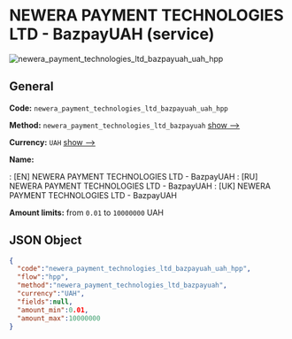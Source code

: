 
# NEWERA PAYMENT TECHNOLOGIES LTD - BazpayUAH (service) 
![newera_payment_technologies_ltd_bazpayuah_uah_hpp](https://static.openfintech.io/payment_methods/newera_payment_technologies_ltd_bazpayuah_uah_hpp/logo.svg?w=400&c=v0.59.26#w200)  

## General 
 
**Code:** `newera_payment_technologies_ltd_bazpayuah_uah_hpp` 
 
**Method:** `newera_payment_technologies_ltd_bazpayuah` 
 [show -->](/payment-methods/newera_payment_technologies_ltd_bazpayuah/) 
 
**Currency:** `UAH` [show -->](/currencies/UAH/) 
 
**Name:** 
 
:	[EN] NEWERA PAYMENT TECHNOLOGIES LTD - BazpayUAH 
:	[RU] NEWERA PAYMENT TECHNOLOGIES LTD - BazpayUAH 
:	[UK] NEWERA PAYMENT TECHNOLOGIES LTD - BazpayUAH 
 
**Amount limits:** from `0.01` to `10000000` UAH 

## JSON Object 

```json
{
  "code":"newera_payment_technologies_ltd_bazpayuah_uah_hpp",
  "flow":"hpp",
  "method":"newera_payment_technologies_ltd_bazpayuah",
  "currency":"UAH",
  "fields":null,
  "amount_min":0.01,
  "amount_max":10000000
}
```  
